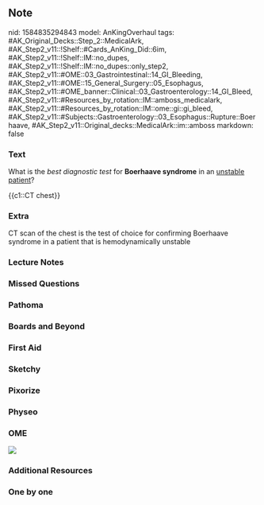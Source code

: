 ## Note
nid: 1584835294843
model: AnKingOverhaul
tags: #AK_Original_Decks::Step_2::MedicalArk, #AK_Step2_v11::!Shelf::#Cards_AnKing_Did::6im, #AK_Step2_v11::!Shelf::IM::no_dupes, #AK_Step2_v11::!Shelf::IM::no_dupes::only_step2, #AK_Step2_v11::#OME::03_Gastrointestinal::14_GI_Bleeding, #AK_Step2_v11::#OME::15_General_Surgery::05_Esophagus, #AK_Step2_v11::#OME_banner::Clinical::03_Gastroenterology::14_GI_Bleed, #AK_Step2_v11::#Resources_by_rotation::IM::amboss_medicalark, #AK_Step2_v11::#Resources_by_rotation::IM::ome::gi::gi_bleed, #AK_Step2_v11::#Subjects::Gastroenterology::03_Esophagus::Rupture::Boerhaave, #AK_Step2_v11::Original_decks::MedicalArk::im::amboss
markdown: false

### Text
What is the <i>best diagnostic test</i> for <b>Boerhaave
syndrome</b> in an <u>unstable patient</u>?
<div>
  {{c1::CT chest}}
</div>

### Extra
CT scan of the chest is the test of choice for confirming Boerhaave syndrome in a patient that is hemodynamically unstable

### Lecture Notes


### Missed Questions


### Pathoma


### Boards and Beyond


### First Aid


### Sketchy


### Pixorize


### Physeo


### OME
<div class="ome-widget">
  <a href=
  "https://onlinemeded.org/spa/gastroenterology/gi-bleed/acquire?ref=anki">
  <img src="_OME_AnkiFlashcards_Lesson_4.png"></a>
</div>

### Additional Resources


### One by one


